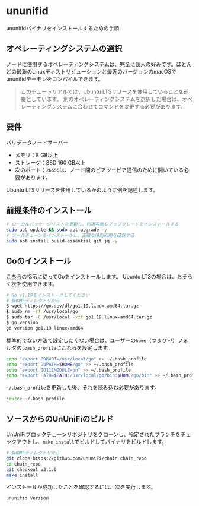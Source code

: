 # ununifid

ununifidバイナリをインストールするための手順

## オペレーティングシステムの選択

ノードに使用するオペレーティングシステムは、完全に個人の好みです。ほとんどの最新のLinuxディストリビューションと最近のバージョンのmacOSでununifidデーモンをコンパイルできます。

> このチュートリアルでは、Ubuntu LTSリリースを使用していることを前提としています。
> 別のオペレーティングシステムを選択した場合は、オペレーティングシステムに合わせてコマンドを変更する必要があります。

## 要件

バリデータノードサーバー

- メモリ：8 GB以上
- ストレージ：SSD 160 GB以上
- 次のポート：`26656`は、ノード間のピアツーピア通信のために開いている必要があります。

Ubuntu LTSリリースを使用しているかのように例を記述します。

## 前提条件のインストール

```Bash
# ローカルパッケージリストを更新し、利用可能なアップグレードをインストールする
sudo apt update && sudo apt upgrade -y
# ツールチェーンをインストールし、正確な時刻同期を確保する
sudo apt install build-essential git jq -y
```

## Goのインストール

[こちら](https://go.dev/doc/install)の指示に従ってGoをインストールします。
Ubuntu LTSの場合は、おそらく次を使用できます。

```Bash
# Go v1.19をインストールしてください
# $HOMEディレクトリから
$ wget https://go.dev/dl/go1.19.linux-amd64.tar.gz
$ sudo rm -rf /usr/local/go
$ sudo tar -C /usr/local -xzf go1.19.linux-amd64.tar.gz
$ go version
go version go1.19 linux/amd64
```

標準的でない方法で設定したくない場合は、ユーザーの`home`（つまり~/）フォルダの`.bash_profile`にこれらを設定します。

```Bash
echo "export GOROOT=/usr/local/go" >> ~/.bash_profile
echo "export GOPATH=$HOME/go" >> ~/.bash_profile
echo "export GO111MODULE=on" >> ~/.bash_profile
echo "export PATH=$PATH:/usr/local/go/bin:$HOME/go/bin" >> ~/.bash_profile
```

`~/.bash_profile`を更新した後、それを読み込む必要があります。

```Bash
source ~/.bash_profile
```

## ソースからのUnUniFiのビルド

UnUniFiブロックチェーンリポジトリをクローンし、指定されたブランチをチェックアウトし、`make install`でビルドしてバイナリをビルドします。

```Bash
# $HOMEディレクトリから
git clone https://github.com/UnUniFi/chain chain_repo
cd chain_repo
git checkout v3.1.0
make install
```

インストールが成功したことを確認するには、次を実行します。

```Bash
ununifid version
```
